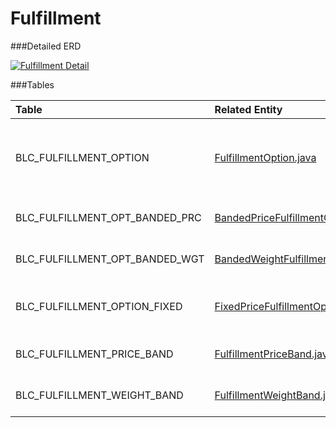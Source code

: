 # Fulfillment



###Detailed ERD

[![Fulfillment Detail](dataModel/FulfillmentDetailedERD.png)](_img/dataModel/FulfillmentDetailedERD.png)

###Tables

| Table               | Related Entity    | Description                                         |
|:--------------------|:------------------|:----------------------------------------------------|
|BLC_FULFILLMENT_OPTION | [FulfillmentOption.java](http://javadoc.broadleafcommerce.org/current/framework/org/broadleafcommerce/core/order/domain/FulfillmentOption.html)        | Holds information about a particular fulfillment implementation.  |
|BLC_FULFILLMENT_OPT_BANDED_PRC | [BandedPriceFulfillmentOption.java](http://javadoc.broadleafcommerce.org/current/framework/org/broadleafcommerce/core/order/fulfillment/domain/BandedPriceFulfillmentOption.html)| Links to a list of Fulfillment Price Bands.  |
|BLC_FULFILLMENT_OPT_BANDED_WGT | [BandedWeightFulfillmentOption.java](http://javadoc.broadleafcommerce.org/current/framework/org/broadleafcommerce/core/order/fulfillment/domain/BandedWeightFulfillmentOption.html)| Links to a list of Fulfillment Weight Bands.  |
|BLC_FULFILLMENT_OPTION_FIXED| [FixedPriceFulfillmentOption.java](http://javadoc.broadleafcommerce.org/current/framework/org/broadleafcommerce/core/order/fulfillment/domain/FixedPriceFulfillmentOption.html)   | Represents a Fixed Fulfillment Option.  |
|BLC_FULFILLMENT_PRICE_BAND  | [FulfillmentPriceBand.java](http://javadoc.broadleafcommerce.org/current/framework/org/broadleafcommerce/core/order/fulfillment/domain/FulfillmentPriceBand.html)   | Represents a Fulfillment Price Band.  |
|BLC_FULFILLMENT_WEIGHT_BAND | [FulfillmentWeightBand.java](http://javadoc.broadleafcommerce.org/current/framework/org/broadleafcommerce/core/order/fulfillment/domain/FulfillmentWeightBand.html)   | Represents a Fulfillment Weight Band.  |
